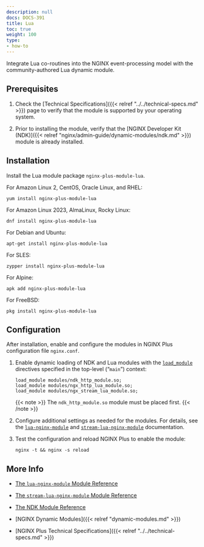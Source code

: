 ```yaml
---
description: null
docs: DOCS-391
title: Lua
toc: true
weight: 100
type:
- how-to
---
```


Integrate Lua co-routines into the NGINX event-processing model with the community-authored Lua dynamic module.

<span id="prereq"></span>
## Prerequisites

1. Check the [Technical Specifications]({{< relref "../../technical-specs.md" >}}) page to verify that the module is supported by your operating system.

2. Prior to installing the module, verify that the [NGINX Developer Kit (NDK)]({{< relref "nginx/admin-guide/dynamic-modules/ndk.md" >}}) module is already installed.


<span id="install"></span>
## Installation

   Install the Lua module package `nginx-plus-module-lua`.

   For Amazon Linux 2, CentOS, Oracle Linux, and RHEL:

   ```shell
   yum install nginx-plus-module-lua
   ```

   For Amazon Linux 2023, AlmaLinux, Rocky Linux:

   ```shell
   dnf install nginx-plus-module-lua
   ```

   For Debian and Ubuntu:

   ```shell
   apt-get install nginx-plus-module-lua
   ```

   For SLES:

   ```shell
   zypper install nginx-plus-module-lua
   ```

   For Alpine:

   ```shell
   apk add nginx-plus-module-lua
   ```

   For FreeBSD:

   ```shell
   pkg install nginx-plus-module-lua
   ```


<span id="configure"></span>

## Configuration

After installation, enable and configure the modules in NGINX Plus configuration file `nginx.conf`.

1. Enable dynamic loading of NDK and Lua modules with the [`load_module`](https://nginx.org/en/docs/ngx_core_module.html#load_module) directives specified in the top-level (“`main`”) context:

   ```nginx
   load_module modules/ndk_http_module.so;
   load_module modules/ngx_http_lua_module.so;
   load_module modules/ngx_stream_lua_module.so;
   ```

   {{< note >}} The `ndk_http_module.so` module must be placed first. {{< /note >}}

2. Configure additional settings as needed for the modules. For details, see the [`lua-nginx-module`](https://github.com/openresty/lua-nginx-module) and [`stream-lua-nginx-module`](https://github.com/openresty/stream-lua-nginx-module) documentation.

3. Test the configuration and reload NGINX Plus to enable the module:

   ```shell
   nginx -t && nginx -s reload
   ```


<span id="info"></span>
## More Info

- [The `lua-nginx-module` Module Reference](https://github.com/openresty/lua-nginx-module)

- [The `stream-lua-nginx-module` Module Reference](https://github.com/openresty/stream-lua-nginx-module)

- [The NDK Module Reference](https://github.com/vision5/ngx_devel_kit)

- [NGINX Dynamic Modules]({{< relref "dynamic-modules.md" >}})

- [NGINX Plus Technical Specifications]({{< relref "../../technical-specs.md" >}})
